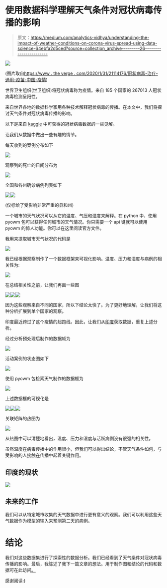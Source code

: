 # 使用数据科学理解天气条件对冠状病毒传播的影响

> 原文：<https://medium.com/analytics-vidhya/understanding-the-impact-of-weather-conditions-on-corona-virus-spread-using-data-science-64ebfa2d5ced?source=collection_archive---------26----------------------->

![](img/255275b2f0d64ae4244db818a9f84de0.png)

(图片取自[https://www . the verge . com/2020/1/31/21114176/冠状病毒-治疗-通用-疫苗-中国-疫情](https://www.theverge.com/2020/1/31/21114176/coronavirus-treatments-universal-vaccines-china-outbreak))

世界卫生组织(世卫组织)将冠状病毒称为疫情。来自 185 个国家的 267013 人冠状病毒检测呈阳性。

来自世界各地的数据科学家用各种技术解释冠状病毒的传播。在本文中，我们将探讨天气条件对冠状病毒传播的影响。

以下是来自 [kaggle](https://www.kaggle.com/search?q=covid19+world) 中可获得的冠状病毒数据的一些见解。

让我们从数据中做出一些有趣的情节。

每天收到的案例分布如下

![](img/a60eb7a264b9e802c66ab3f327b25814.png)

观察到的死亡的日间分布为

![](img/8b65d074b423d626be4a509854042765.png)

全国和各州确诊病例列表如下

![](img/fb568ef1250327471727bd2f8b7806ab.png)![](img/3ac4b95673d6618e6f34bb170f4e2d2d.png)

(仅标绘了受影响非常严重的县和州)

一个城市的天气状况可以从它的温度、气压和湿度来解释。在 python 中，使用 pyowm 包可以获得任何城市的天气情况。你只需要一个 api 键就可以使用 pyowm 的惊人功能。你可以在这里阅读官方文件。

我用来提取城市天气状况的代码是

![](img/1137cc6dc07240571a4918beafdc70c6.png)

我已经根据观察制作了一个数据框架来可视化影响。温度、压力和湿度与病例的相关性为:

![](img/168125e831e1e9a9e9b06dae7d0cdb49.png)

在总结相关性之前，让我们再画一些图

![](img/e2951255fb6af1bb27079e7ef04f80e6.png)![](img/bd9a60601e95bfd8176f6530bf17059a.png)![](img/c867fa2bed1a3227136e084dda6613d5.png)

因为这些观察来自不同的国家，所以下结论太快了。为了更好地理解，让我们将这种分析扩展到单个国家的观察。

印度最近跨过了这个疫情的起跑线。因此，让我们从[印度](https://www.kaggle.com/sudalairajkumar/novel-corona-virus-2019-dataset)获取数据，重复上述分析。

经过分析预处理后制作的数据帧为

![](img/b7dc711caee6078124b6e12d3268c126.png)

活动案例的状态图如下

![](img/5ea9dca06c39c9dfeac15831a50836fe.png)

使用 pyowm 包检索天气制作的数据框为

![](img/8046d745ada76aa57fabfa23cc4234ad.png)

上述数据框的可视化是

![](img/c31dc436c53a025030941ad3bca84763.png)![](img/a07b91418f5687f6a4fa4f8bd06521a0.png)![](img/4e7f97513de245e154f570dbc7eed090.png)

关联矩阵的热图为

![](img/c1f02b7a65503834c275ef29732c9c71.png)

从热图中可以清楚地看出，温度、压力和湿度与活跃病例没有很强的相关性。

虽然温度在病毒传播中的作用很小，但我们可以得出结论，不管天气条件如何，与受影响的人接触在传播中起着关键作用。

## 印度的现状

![](img/73dd103a64b29d1606fb436d51f988a1.png)

## 未来的工作

我们可以从特定城市收集的天气数据中进行更有意义的观察。我们可以利用这些天气数据作为模型的输入来预测第二天的病例。

# 结论

我们对这些数据集进行了探索性的数据分析。我们已经看到了天气条件对冠状病毒传播的影响。最后，我陈述了我下一篇文章的想法。用于制作图和结论的代码和数据可在此访问[。](https://github.com/maheshsai252/temp-press-corona)

感谢阅读:)